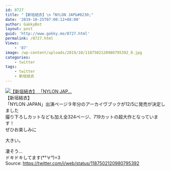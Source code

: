 ```yaml
---
id: 8727
title: "【新垣結衣】\n「NYLON JAP&#8230;"
date: '2019-10-25T07:00:12+08:00'
author: GakkyBot
layout: post
guid: 'http://www.gakky.me/8727.html'
permalink: /8727.html
Views:
    - '87'
image: /wp-content/uploads/2019/10/1187502120980795392_0.jpg
categories:
    - twitter
tags:
    - twitter
    - 新垣结衣
---
```


[![【新垣結衣】
「NYLON JAP...](http://www.yui-aragaki.org/wp-content/uploads/2019/10/1187502120980795392_0.jpg)](http://www.yui-aragaki.org/wp-content/uploads/2019/10/1187502120980795392_0.jpg)  
【新垣結衣】  
「NYLON JAPAN」出演ページ９年分のアーカイヴブックが12/5に発売が決定しました  
撮り下ろしカットなども加え全324ページ、719カットの超大作となっています！  
ぜひお楽しみに

大きい。

凄そう…  
ドキドキしてます(\*°∀°)=3  
Source: <https://twitter.com/i/web/status/1187502120980795392>